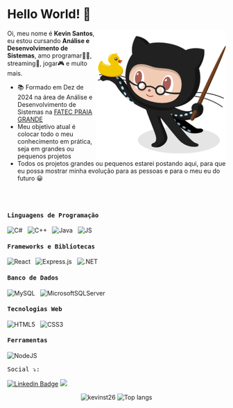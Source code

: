 


# Hello World! 👋

<img align='right' src='Octocat.png' width='300"'>

 
Oi, meu nome é <strong>Kevin Santos</strong>, eu estou cursando <strong>Análise e Desenvolvimento de Sistemas</strong>, amo programar👨‍💻, streaming🎥, jogar🎮 e muito mais.


-  📚 Formado em Dez de 2024 na área de Análise e Desenvolvimento de Sistemas na [FATEC PRAIA GRANDE](https://www.fatecpg.edu.br/)
-  Meu objetivo atual é colocar todo o meu conhecimento em prática, seja em grandes ou pequenos projetos 
-  Todos os projetos grandes ou pequenos estarei postando aqui, para que eu possa mostrar minha evolução para as pessoas e para o meu eu do futuro 😀

<br><br> 

#### <kbd>Linguagens de Programação</kbd><br> 

<img height="26" title="C#" alt="C#" src="https://icongr.am/devicon/csharp-original.svg?size=128&color=currentColor"> &nbsp;
<img height="26" title="C++" alt="C++" src="https://icongr.am/devicon/cplusplus-original.svg?size=128&color=currentColor"> &nbsp;
<img height="26" title="Java" alt="Java" src="https://icongr.am/devicon/java-original.svg?size=128&color=currentColor"> &nbsp;
<img height="26" title="JS" alt="JS" src="https://icongr.am/devicon/javascript-original.svg?size=128&color=currentColor"> &nbsp;

#### <kbd>Frameworks e Bibliotecas</kbd><br> 

<img height="26" title="React" alt="React" src="https://icongr.am/devicon/react-original-wordmark.svg?size=128&color=currentColor"> &nbsp;
<img height="40" title="Express.js" alt="Express.js" src="https://icongr.am/devicon/express-original-wordmark.svg?size=128&color=ffffff"> &nbsp;
<img height="26" title=".NET" alt=".NET" src="https://icongr.am/devicon/dot-net-original-wordmark.svg?size=128&color=currentColor"> &nbsp;

#### <kbd>Banco de Dados</kbd><br> 

<img height="40" title="MySQL" alt="MySQL" src="https://icongr.am/devicon/mysql-original-wordmark.svg?size=128&color=29db47"> &nbsp;
<img height="40" title="MicrosoftSQLServer" alt="MicrosoftSQLServer" src="https://cdn-icons-png.flaticon.com/512/5968/5968364.png"> &nbsp;

#### <kbd>Tecnologias Web</kbd><br> 

<img height="26" title="HTML5" alt="HTML5" src="https://icongr.am/devicon/html5-original.svg?size=128&color=currentColor"> &nbsp;
<img height="26" title="CSS3" alt="CSS3" src="https://icongr.am/devicon/css3-original.svg?size=128&color=currentColor"> &nbsp;

#### <kbd>Ferramentas</kbd><br> 

<img height="26" title="NodeJS" alt="NodeJS" src="https://icongr.am/devicon/nodejs-plain.svg?size=128&color=29db47"> &nbsp;






<kbd>Social ⤵:</kbd>

[![Linkedin Badge](https://img.shields.io/badge/-LINKEDIN-FF4D9B?style=flat-square&logo=Linkedin&logoColor=white&link=https://www.linkedin.com/in/KevinSantos/?locale=en_US)](https://www.linkedin.com/in/kevin-santos-3b5613235/) 
<a href = "mailto:kevinst2610@gmail.com"><img src="https://img.shields.io/badge/-GMAIL-FF4D9B?style=flat-square&logo=GMAIL&logoColor=white&" target="_blank"></a>








<p align="center">
  <img src="https://github-readme-stats.vercel.app/api?username=kevinfst&show_icons=true&theme=radical" alt="kevinst26" style="width: 420px; height: 179.4px;"/>
  <img src="https://github-readme-stats.vercel.app/api/top-langs/?username=kevinfst&layout=compact&show_icons=true&theme=radical" alt="Top langs" style="width: 410px; height: 180px;"/>
</p>






